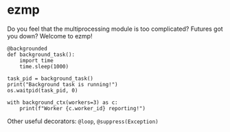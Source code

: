# ezmp

Do you feel that the multiprocessing module is too complicated? Futures got you down? Welcome to ezmp!

```
@backgrounded
def background_task():
    import time
    time.sleep(1000)

task_pid = background_task()
print("Background task is running!")
os.waitpid(task_pid, 0)

with background_ctx(workers=3) as c:
	print(f"Worker {c.worker_id} reporting!")
```

Other useful decorators: `@loop`, `@suppress(Exception)`
